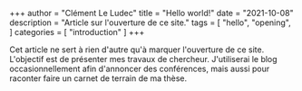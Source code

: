 +++
author = "Clément Le Ludec"
title = "Hello world!"
date = "2021-10-08"
description = "Article sur l'ouverture de ce site."
tags = [
    "hello",
    "opening",
]
categories = [
    "introduction"
]
+++

Cet article ne sert à rien d'autre qu'à marquer l'ouverture de ce site. L'objectif est de présenter mes travaux de chercheur. J'utiliserai le blog occasionnellement afin d'annoncer des conférences, mais aussi pour raconter faire un carnet de terrain de ma thèse.
<!--more-->

